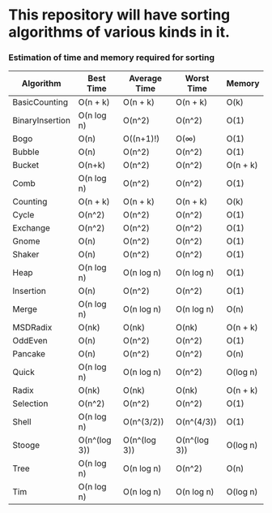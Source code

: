 # **This repository will have sorting algorithms of various kinds in it.**


### Estimation of time and memory required for sorting

| Algorithm  |  Best Time | 	Average Time  |  Worst Time | Memory  |
|---|---|---|---|---|
|  BasicCounting | O(n + k)  | O(n + k)  | O(n + k)  |  O(k) |
| BinaryInsertion  | O(n log n)  |  O(n^2) | O(n^2)  | O(1)  |
| Bogo  | O(n)  | O((n+1)!)  | O(∞)  | O(1)  |
| Bubble  | O(n)  | O(n^2)  |  O(n^2) | O(1)  |
| Bucket  | O(n+k)  | O(n^2)  | O(n^2)  |  O(n + k) |
| Comb  |  O(n log n) | O(n^2)  | O(n^2)  | O(1)  |
| Counting  | O(n + k)  | O(n + k)  | O(n + k)  | O(k)  |
| Cycle  | O(n^2)  | O(n^2)  | O(n^2)  | O(1)  |
|  Exchange | O(n^2)  |  O(n^2) | O(n^2)  | O(1)  |
| Gnome  | O(n)  | O(n^2)  | O(n^2)  | O(1)  |
| Shaker  | O(n)  |O(n^2)   | O(n^2)  | O(1)  |
| Heap  | O(n log n)  | O(n log n)  | O(n log n)  | O(1)  |
| Insertion  | O(n)  | O(n^2)  | O(n^2)  |  O(1) |
|  Merge | O(n log n)  | O(n log n)  | O(n log n)  | O(n)  |
| MSDRadix  | O(nk)  | O(nk)  | O(nk)  | O(n + k)  |
|  OddEven |  O(n) | O(n^2)  | O(n^2)  | O(1)  |
|  Pancake | O(n)  | O(n^2)  | O(n^2)  | O(n)  |
| Quick  | O(n log n)  | O(n log n)  | O(n^2)  | O(log n)  |
| Radix  |  O(nk) | O(nk)  | O(nk)  | O(n + k)  |
| Selection  | O(n^2)  | O(n^2)  | O(n^2)  | O(1)  |
| Shell  | O(n log n)	  |O(n^(3/2))   | O(n^(4/3))  | O(1)  |
| Stooge  | O(n^(log 3))  | O(n^(log 3))  |O(n^(log 3))   |O(log n)   |
| Tree  |O(n log n)   | O(n log n)  |O(n^2)   | O(n)  |
|Tim   | O(n log n)  | O(n log n)  | O(n log n)  | O(log n)  |

